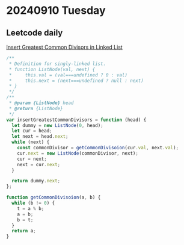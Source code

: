 # 20240910 Tuesday

## Leetcode daily

[Insert Greatest Common Divisors in Linked List](https://leetcode.com/problems/insert-greatest-common-divisors-in-linked-list/?envType=daily-question&envId=2024-09-10)

```js
/**
 * Definition for singly-linked list.
 * function ListNode(val, next) {
 *     this.val = (val===undefined ? 0 : val)
 *     this.next = (next===undefined ? null : next)
 * }
 */
/**
 * @param {ListNode} head
 * @return {ListNode}
 */
var insertGreatestCommonDivisors = function (head) {
  let dummy = new ListNode(0, head);
  let cur = head;
  let next = head.next;
  while (next) {
    const commonDivisor = getCommonDivisoion(cur.val, next.val);
    cur.next = new ListNode(commonDivisor, next);
    cur = next;
    next = cur.next;
  }

  return dummy.next;
};

function getCommonDivisoion(a, b) {
  while (b != 0) {
    t = a % b;
    a = b;
    b = t;
  }
  return a;
}
```
